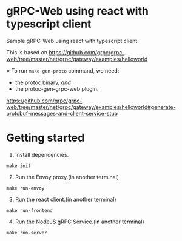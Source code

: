 # gRPC-Web using react with typescript client

Sample gRPC-Web using react with typescript client

This is based on https://github.com/grpc/grpc-web/tree/master/net/grpc/gateway/examples/helloworld

※ To run `make gen-proto` command, we need:
- the protoc binary, _and_
- the protoc-gen-grpc-web plugin.

https://github.com/grpc/grpc-web/tree/master/net/grpc/gateway/examples/helloworld#generate-protobuf-messages-and-client-service-stub

# Getting started
1. Install dependencies.
```shell
make init
```

2. Run the Envoy proxy.(in another terminal)
```shell
make run-envoy
```

3. Run the react client.(in another terminal)
```shell
make run-frontend
```

4. Run the NodeJS gRPC Service.(in another terminal)
```shell
make run-server
```

